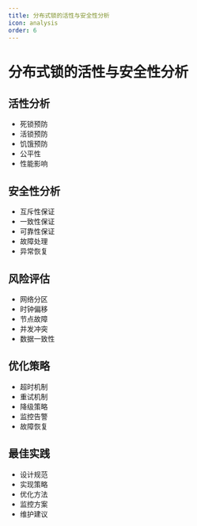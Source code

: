 ```yaml
---
title: 分布式锁的活性与安全性分析
icon: analysis
order: 6
---
```


# 分布式锁的活性与安全性分析

## 活性分析
- 死锁预防
- 活锁预防
- 饥饿预防
- 公平性
- 性能影响

## 安全性分析
- 互斥性保证
- 一致性保证
- 可靠性保证
- 故障处理
- 异常恢复

## 风险评估
- 网络分区
- 时钟偏移
- 节点故障
- 并发冲突
- 数据一致性

## 优化策略
- 超时机制
- 重试机制
- 降级策略
- 监控告警
- 故障恢复

## 最佳实践
- 设计规范
- 实现策略
- 优化方法
- 监控方案
- 维护建议
